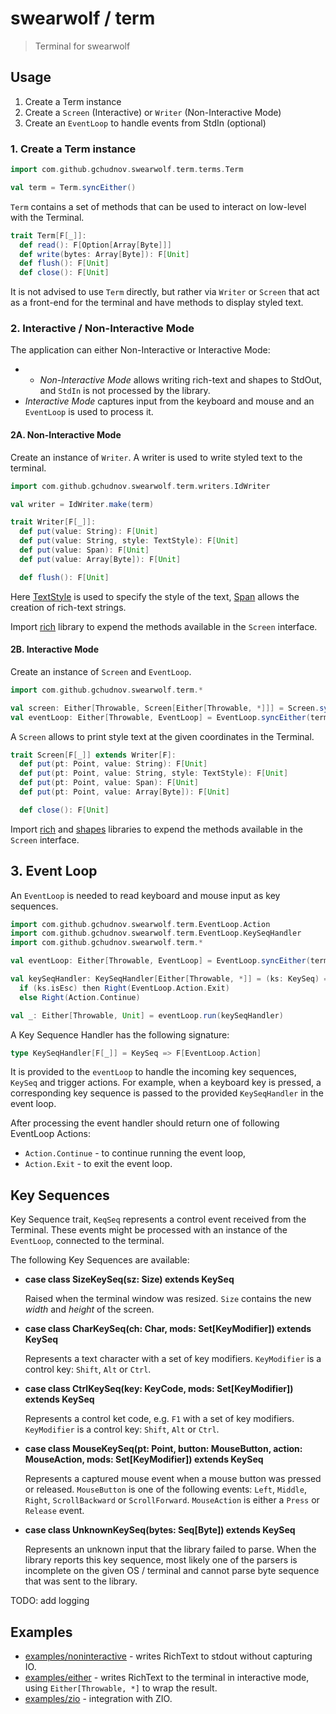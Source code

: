 # swearwolf / term

> Terminal for swearwolf

## Usage

1. Create a Term instance
2. Create a `Screen` (Interactive) or `Writer` (Non-Interactive Mode)
3. Create an `EventLoop` to handle events from StdIn (optional)

### 1. Create a Term instance

```scala
import com.github.gchudnov.swearwolf.term.terms.Term

val term = Term.syncEither()
```

`Term` contains a set of methods that can be used to interact on low-level with the Terminal.

```scala
trait Term[F[_]]:
  def read(): F[Option[Array[Byte]]]
  def write(bytes: Array[Byte]): F[Unit]
  def flush(): F[Unit]
  def close(): F[Unit]
```

It is not advised to use `Term` directly, but rather via `Writer` or `Screen` that act as a front-end for the terminal and have methods to display styled text.

### 2. Interactive / Non-Interactive Mode

The application can either Non-Interactive or Interactive Mode:
- - *Non-Interactive Mode* allows writing rich-text and shapes to StdOut, and `StdIn` is not processed by the library.
- *Interactive Mode* captures input from the keyboard and mouse and an `EventLoop` is used to process it.

#### 2A. Non-Interactive Mode

Create an instance of `Writer`. A writer is used to write styled text to the terminal.

```scala
import com.github.gchudnov.swearwolf.term.writers.IdWriter

val writer = IdWriter.make(term)
```

```scala
trait Writer[F[_]]:
  def put(value: String): F[Unit]
  def put(value: String, style: TextStyle): F[Unit]
  def put(value: Span): F[Unit]
  def put(value: Array[Byte]): F[Unit]

  def flush(): F[Unit]
```

Here [TextStyle](../util/README.md#TextStyle) is used to specify the style of the text, [Span](../util/README.md#Span) allows the creation of rich-text strings.

Import [rich](../rich) library to expend the methods available in the `Screen` interface.

#### 2B. Interactive Mode

Create an instance of `Screen` and `EventLoop`.

```scala
import com.github.gchudnov.swearwolf.term.*

val screen: Either[Throwable, Screen[Either[Throwable, *]]] = Screen.syncEither(term)
val eventLoop: Either[Throwable, EventLoop] = EventLoop.syncEither(term)
```

A `Screen` allows to print style text at the given coordinates in the Terminal.

```scala
trait Screen[F[_]] extends Writer[F]:
  def put(pt: Point, value: String): F[Unit]
  def put(pt: Point, value: String, style: TextStyle): F[Unit]
  def put(pt: Point, value: Span): F[Unit]
  def put(pt: Point, value: Array[Byte]): F[Unit]

  def close(): F[Unit]
```

Import [rich](../rich) and [shapes](../shapes) libraries to expend the methods available in the `Screen` interface.

## 3. Event Loop

An `EventLoop` is needed to read keyboard and mouse input as key sequences.

```scala
import com.github.gchudnov.swearwolf.term.EventLoop.Action
import com.github.gchudnov.swearwolf.term.EventLoop.KeySeqHandler
import com.github.gchudnov.swearwolf.term.*

val eventLoop: Either[Throwable, EventLoop] = EventLoop.syncEither(term)

val keySeqHandler: KeySeqHandler[Either[Throwable, *]] = (ks: KeySeq) =>
  if (ks.isEsc) then Right(EventLoop.Action.Exit)
  else Right(Action.Continue)

val _: Either[Throwable, Unit] = eventLoop.run(keySeqHandler)
```

A Key Sequence Handler has the following signature:

```scala
type KeySeqHandler[F[_]] = KeySeq => F[EventLoop.Action]
```

It is provided to the `eventLoop` to handle the incoming key sequences, `KeySeq` and trigger actions.
For example, when a keyboard key is pressed, a corresponding key sequence is passed to the provided `KeySeqHandler` in the event loop.

After processing the event handler should return one of following EventLoop Actions:

- `Action.Continue` - to continue running the event loop,
- `Action.Exit` - to exit the event loop.

## Key Sequences

Key Sequence trait, `KeqSeq` represents a control event received from the Terminal.
These events might be processed with an instance of the `EventLoop`, connected to the terminal.

The following Key Sequences are available:

- **case class SizeKeySeq(sz: Size) extends KeySeq**

  Raised when the terminal window was resized. `Size` contains the new *width* and *height* of the screen.

- **case class CharKeySeq(ch: Char, mods: Set[KeyModifier]) extends KeySeq**

  Represents a text character with a set of key modifiers.
  `KeyModifier` is a control key: `Shift`, `Alt` or `Ctrl`.

- **case class CtrlKeySeq(key: KeyCode, mods: Set[KeyModifier]) extends KeySeq**

  Represents a control ket code, e.g. `F1` with a set of key modifiers.
  `KeyModifier` is a control key: `Shift`, `Alt` or `Ctrl`.

- **case class MouseKeySeq(pt: Point, button: MouseButton, action: MouseAction, mods: Set[KeyModifier]) extends KeySeq**

  Represents a captured mouse event when a mouse button was pressed or released.
  `MouseButton` is one of the following events: `Left`, `Middle`, `Right`, `ScrollBackward` or `ScrollForward`.
  `MouseAction` is either a `Press` or `Release` event.

- **case class UnknownKeySeq(bytes: Seq[Byte]) extends KeySeq**

  Represents an unknown input that the library failed to parse.
  When the library reports this key sequence, most likely one of the parsers is incomplete on the given OS / terminal and cannot parse byte sequence that was sent to the library.

TODO: add logging

## Examples

- [examples/noninteractive](../examples/noninteractive) - writes RichText to stdout without capturing IO.
- [examples/either](../examples/either) - writes RichText to the terminal in interactive mode, using `Either[Throwable, *]` to wrap the result.
- [examples/zio](../examples/ziox) - integration with ZIO.

